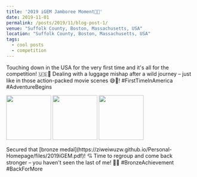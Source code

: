 ```yaml
---
title: '2019 iGEM Jamboree Moment🚀🌟'
date: 2019-11-01
permalink: /posts/2019/11/blog-post-1/
venue: "Suffolk County, Boston, Massachusetts, USA"
location: "Suffolk County, Boston, Massachusetts, USA"
tags:
  - cool posts
  - competition
---
```


Touching down in the USA for the very first time and it's all for the competition! 🇺🇸🛬 Dealing with a luggage mishap after a wild journey – just like in those action-packed movie scenes 😅🧳!  #FirstTimeInAmerica #AdventureBegins

<p float="left">
  <img src="https://ziweiwuzw.github.io/Personal-Homepage/images/Moment/IMG1.png" width="120" />
  <img src="https://ziweiwuzw.github.io/Personal-Homepage/images/Moment/IMG2.png" width="120" /> 
  <img src="https://ziweiwuzw.github.io/Personal-Homepage/images/Moment/IMG3.png" width="120" />
</p>
Secured that [bronze medal](https://ziweiwuzw.github.io/Personal-Homepage/files/2019iGEM.pdf)! 💘 Time to regroup and come back stronger – you haven't seen the last of me! 💪🏅 #BronzeAchievement #BackForMore
